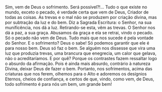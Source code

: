 
Sim, vem de Deus o sofrimento. Será possível?!\... Tudo o que existe no mundo, exceto o pecado, é verdade certa que vem de Deus, Criador de todas as coisas. As trevas e o mal não se produzem por criação divina, mas por subtração da luz e do bem. Diz a Sagrada Escritura: o Senhor, na sua munificência, nos dá a luz. Retirando-se esta, vêm as trevas. O Senhor nos dá a paz, a sua graça. Abusamos da graça e ela se retrai, vindo o pecado. Só o pecado não vem de Deus. Tudo mais que nos sucede é pela vontade do Senhor. E o sofrimento? Deus o sabe! Só podemos garantir que ele é para nosso bem. Deus só faz o bem. Se alguém nos dissesse que vira uma luz que produzia trevas, uma brancura que enegrecia, um calor que gelava, não o acreditaríamos. E por quê? Porque os contrastes fazem ressaltar logo o absurdo da afirmação. Pois é ainda mais absurdo, contrário à natureza Divina, deixar Deus de fazer o bem. Portanto, nos sofrimentos, acima das criaturas que nos ferem, olhemos para o Alto e adoremos os desígnios Eternos, cheios de confiança, e certos de que, vindo, como vem, de Deus, todo sofrimento é para nós um bem, um grande bem!

